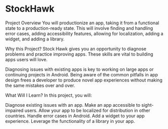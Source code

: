# StockHawk
Project Overview
You will productionize an app, taking it from a functional state to a production-ready state. This will involve finding and handling error cases, adding accessibility features, allowing for localization, adding a widget, and adding a library.

Why this Project?
Stock Hawk gives you an opportunity to diagnose problems and practice improving apps. These skills are vital to building apps users will love.

Diagnosing issues with existing apps is key to working on large apps or continuing projects in Android. Being aware of the common pitfalls in app design frees a developer to produce novel app experiences without making the same mistakes over and over.

What Will I Learn?
In this project, you will:

Diagnose existing issues with an app.
Make an app accessible to sight-impaired users.
Allow your app to be localized for distribution in other countries.
Handle error cases in Android.
Add a widget to your app experience.
Leverage the functionality of a library in your app.

